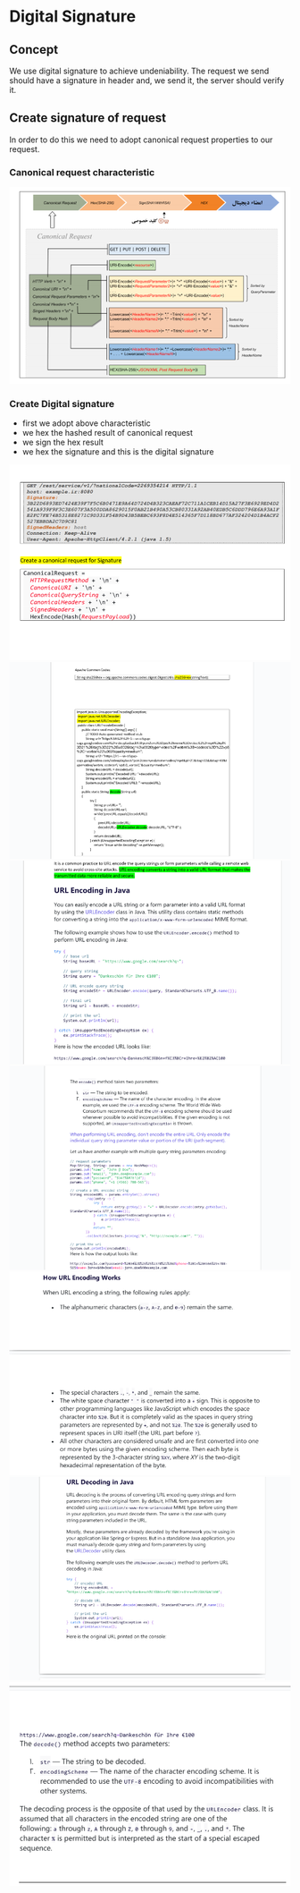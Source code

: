 # Digital Signature

## Concept

We use digital signature to achieve undeniability. The request we send should have a signature in header and, we send
it, the server should verify it.

## Create signature of request

In order to do this we need to adopt canonical request properties to our request.

### Canonical request characteristic

![](../../../pics/sematec-digitalsignature1.png)

### Create Digital signature

* first we adopt above characteristic
* we hex the hashed result of canonical request
* we sign the hex result
* we hex the signature and this is the digital signature

![](../../../pics/sematec-digitalsignature2.png)
![](../../../pics/sematec-digitalsignature3.png)
![](../../../pics/sematec-digitalsignature4.png)
![](../../../pics/sematec-digitalsignature5.png)
![](../../../pics/sematec-digitalsignature6.png)
![](../../../pics/sematec-digitalsignature7.png)
![](../../../pics/sematec-digitalsignature8.png)
